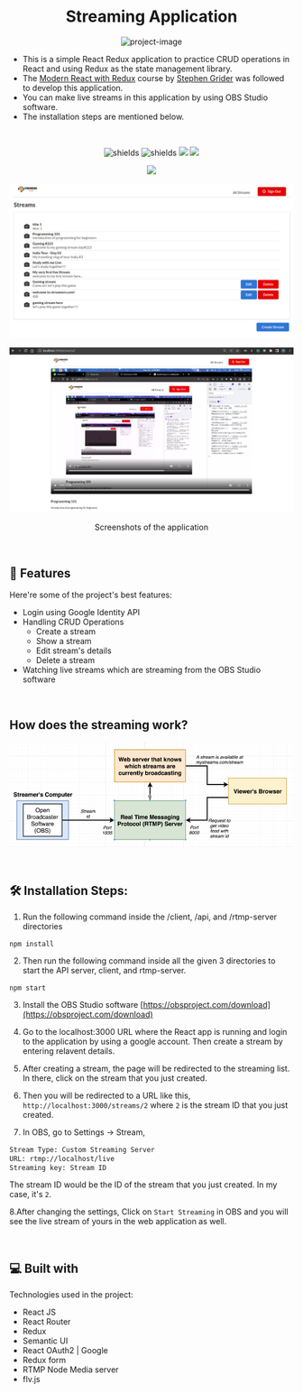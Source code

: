 <h1 align="center" id="title">Streaming Application</h1>

<p align="center"><img src="https://socialify.git.ci/Rashmi-Wijesekara/streaming-application/image?forks=1&amp;language=1&amp;logo=https%3A%2F%2Fraw.githubusercontent.com%2FRashmi-Wijesekara%2Fstreaming-application%2Fmain%2Fclient%2Fsrc%2Fassets%2Fstreamers-logo.png&amp;name=1&amp;owner=1&amp;stargazers=1&amp;theme=Light" alt="project-image"></p>

- This is a simple React Redux application to practice CRUD operations in React and using Redux as the state management library. 
- The [Modern React with Redux](https://www.udemy.com/course/react-redux/) course by [Stephen Grider](https://github.com/StephenGrider) was followed to develop this application.
- You can make live streams in this application by using OBS Studio software.
- The installation steps are mentioned below.
<br>

<p align="center">
<img src="https://img.shields.io/badge/react-%2320232a.svg?style=for-the-badge&amp;logo=react&amp;logoColor=%2361DAFB" alt="shields">
<img src="https://img.shields.io/badge/semantic%20ui-35BDB2?style=for-the-badge&amp;logo=semanticuireact&amp;logoColor=white" alt="shields">
<img src="https://img.shields.io/badge/Redux-593D88?style=for-the-badge&logo=redux&logoColor=white">
<img src="https://img.shields.io/badge/React_Router-CA4245?style=for-the-badge&logo=react-router&logoColor=white">
</p>

<p align="center"><img src="http://ForTheBadge.com/images/badges/built-with-love.svg"></p>

![](https://github.com/Rashmi-Wijesekara/streaming-application/blob/main/images/2.png)

![](https://github.com/Rashmi-Wijesekara/streaming-application/blob/main/images/1.png)
<p align="center">Screenshots of the application</p>

<!-- <h2>🚀 Demo</h2>

[demo-url](demo-url) -->

<br>
  
<h2>🧐 Features</h2>

Here're some of the project's best features:

*	Login using Google Identity API
*	Handling CRUD Operations
	- Create a stream
	- Show a stream
	- Edit stream's details
	- Delete a stream
*	Watching live streams which are streaming from the OBS Studio software

<br>
<h2>How does the streaming work?</h2>

![](https://github.com/Rashmi-Wijesekara/streaming-application/blob/main/images/streaming.png)

<br>
<h2>🛠️ Installation Steps:</h2>

1. Run the following command inside the /client, /api, and /rtmp-server directories</p>

```
npm install
```

2. Then run the following command inside all the given 3 directories to start the API server, client, and rtmp-server.
```
npm start
```

3. Install the OBS Studio software
[https://obsproject.com/download](https://obsproject.com/download)

4. Go to the localhost:3000 URL where the React app is running and login to the application by using a google account. Then create a stream by entering relavent details.

5. After creating a stream, the page will be redirected to the streaming list. In there, click on the stream that you just created.

6. Then you will be redirected to a URL like this, `http://localhost:3000/streams/2` where `2` is the stream ID that you just created.

7. In OBS, go to Settings -> Stream,
```
Stream Type: Custom Streaming Server
URL: rtmp://localhost/live
Streaming key: Stream ID
```
The stream ID would be the ID of the stream that you just created. In my case, it's `2`.

8.After changing the settings, Click on `Start Streaming` in OBS and you will see the live stream of yours in the web application as well.

<br> 
  
<h2>💻 Built with</h2>

Technologies used in the project:

*   React JS
* React Router
*   Redux
*   Semantic UI
*   React OAuth2 | Google
*   Redux form
* RTMP Node Media server
* flv.js
